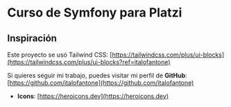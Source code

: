 # Curso de Symfony para Platzi

## Inspiración

Este proyecto se usó Tailwind CSS: [https://tailwindcss.com/plus/ui-blocks](https://tailwindcss.com/plus/ui-blocks?ref=italofantone)

Si quieres seguir mi trabajo, puedes visitar mi perfil de **GitHub**: [https://github.com/italofantone](https://github.com/italofantone)

- **Icons**: [https://heroicons.dev](https://heroicons.dev)
